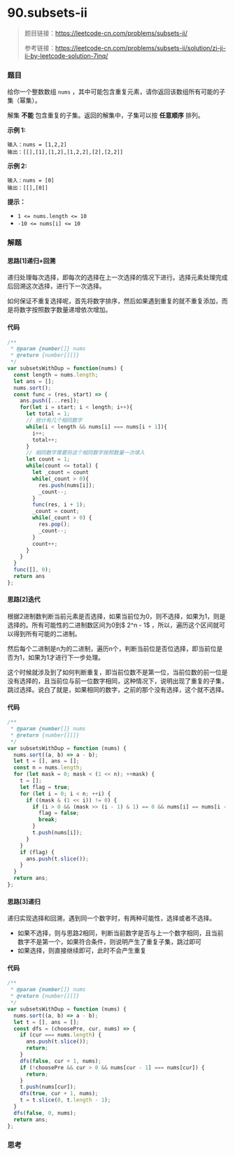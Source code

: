 # 90.subsets-ii

> 题目链接：https://leetcode-cn.com/problems/subsets-ii/
>
> 参考链接：https://leetcode-cn.com/problems/subsets-ii/solution/zi-ji-ii-by-leetcode-solution-7inq/

### 题目

给你一个整数数组 `nums` ，其中可能包含重复元素，请你返回该数组所有可能的子集（幂集）。

解集 **不能** 包含重复的子集。返回的解集中，子集可以按 **任意顺序** 排列。

**示例  1:**

```
输入：nums = [1,2,2]
输出：[[],[1],[1,2],[1,2,2],[2],[2,2]]
```

**示例  2:**

```
输入：nums = [0]
输出：[[],[0]]
```

**提示：**

- `1 <= nums.length <= 10`
- `-10 <= nums[i] <= 10`



### 解题

#### 思路[1]递归+回溯

递归处理每次选择，即每次的选择在上一次选择的情况下进行。选择元素处理完成后回溯这次选择，进行下一次选择。

如何保证不重复选择呢，首先将数字排序，然后如果遇到重复的就不重复添加，而是将数字按照数字数量递增依次增加。

#### 代码

```javascript
/**
 * @param {number[]} nums
 * @return {number[][]}
 */
var subsetsWithDup = function(nums) {
  const length = nums.length;
  let ans = [];
  nums.sort();
  const func = (res, start) => {
    ans.push([...res]);
    for(let i = start; i < length; i++){
      let total = 1;
      // 统计有几个相同数字
      while(i < length && nums[i] === nums[i + 1]){
        i++;
        total++;
      }
      // 相同数字需要将这个相同数字按照数量一次填入
      let count = 1;
      while(count <= total) {
        let _count = count
        while(_count > 0){
          res.push(nums[i]);
          _count--;
        }
        func(res, i + 1);
        _count = count;
        while(_count > 0) {
          res.pop();
          _count--;
        }
        count++;
      }
    }
  }
  func([], 0);
  return ans
};
```

#### 思路[2]迭代

根据2进制数判断当前元素是否选择，如果当前位为0，则不选择，如果为1，则是选择的。所有可能性的二进制数区间为0到$ 2^n - 1$ ，所以，遍历这个区间就可以得到所有可能的二进制。

然后每个二进制是n为的二进制，遍历n个，判断当前位是否位选择，即当前位是否为1，如果为1才进行下一步处理。

这个时候就涉及到了如何判断重复，即当前位数不是第一位，当前位数的前一位是没有选择的，且当前位与前一位数字相同，这种情况下，说明出现了重复的子集，跳过选择。说白了就是，如果相同的数字，之前的那个没有选择，这个就不选择。

#### 代码

```javascript
/**
 * @param {number[]} nums
 * @return {number[][]}
 */
var subsetsWithDup = function (nums) {
  nums.sort((a, b) => a - b);
  let t = [], ans = [];
  const n = nums.length;
  for (let mask = 0; mask < (1 << n); ++mask) {
    t = [];
    let flag = true;
    for (let i = 0; i < n; ++i) {
      if ((mask & (1 << i)) != 0) {
        if (i > 0 && (mask >> (i - 1) & 1) == 0 && nums[i] == nums[i - 1]) {
          flag = false;
          break;
        }
        t.push(nums[i]);
      }
    }
    if (flag) {
      ans.push(t.slice());
    }
  }
  return ans;
};
```

#### 思路[3]递归

递归实现选择和回溯，遇到同一个数字时，有两种可能性，选择或者不选择。

* 如果不选择，则与思路2相同，判断当前数字是否与上一个数字相同，且当前数字不是第一个，如果符合条件，则说明产生了重复子集，跳过即可
* 如果选择，则直接继续即可，此时不会产生重复

#### 代码

```javascript
/**
 * @param {number[]} nums
 * @return {number[][]}
 */
var subsetsWithDup = function (nums) {
  nums.sort((a, b) => a - b);
  let t = [], ans = [];
  const dfs = (choosePre, cur, nums) => {
    if (cur === nums.length) {
      ans.push(t.slice());
      return;
    }
    dfs(false, cur + 1, nums);
    if (!choosePre && cur > 0 && nums[cur - 1] === nums[cur]) {
      return;
    }
    t.push(nums[cur]);
    dfs(true, cur + 1, nums);
    t = t.slice(0, t.length - 1);
  }
  dfs(false, 0, nums);
  return ans;
};
```



### 思考